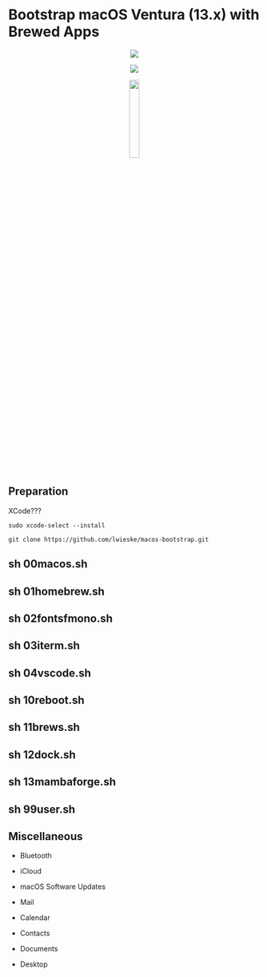 # Bootstrap macOS Ventura (13.x) with Brewed Apps

<p align="center">
  <img src="https://sm.pcmag.com/t/pcmag_uk/review/a/apple-maco/apple-macos-ventura_k81x.3840.png"/>
</p>

<p align="center">
  <img src="https://upload.wikimedia.org/wikipedia/commons/thumb/a/a2/MacOS_Ventura_wordmark.svg/500px-MacOS_Ventura_wordmark.svg.png"/>
</p>

<p align="center">
  <img src="https://www.apple.com/newsroom/images/product/mac/standard/Apple_new-m1-chip-graphic_11102020_big.jpg.large_2x.jpg" width="20%"/>
</p>

## Preparation

XCode???

``` shell
sudo xcode-select --install
```

``` shell
git clone https://github.com/lwieske/macos-bootstrap.git
```

## sh 00macos.sh

## sh 01homebrew.sh

## sh 02fontsfmono.sh

## sh 03iterm.sh

## sh 04vscode.sh

## sh 10reboot.sh

## sh 11brews.sh

## sh 12dock.sh

## sh 13mambaforge.sh

## sh 99user.sh

## Miscellaneous

* Bluetooth

* iCloud

* macOS Software Updates

* Mail

* Calendar

* Contacts

* Documents

* Desktop